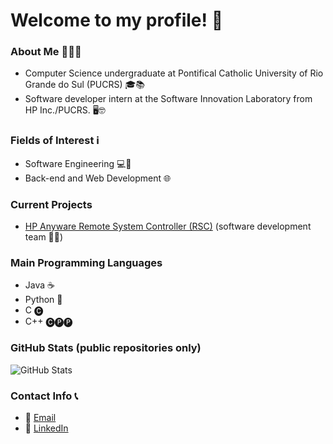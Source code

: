 # Welcome to my profile! 👋

### About Me 🙋‍♂️📝
- Computer Science undergraduate at Pontifical Catholic University of Rio Grande do Sul (PUCRS) 🎓📚
- Software developer intern at the Software Innovation Laboratory from HP Inc./PUCRS. 🖥️🤓

### Fields of Interest ℹ
- Software Engineering 💻🔧
- Back-end and Web Development 🌐

### Current Projects
- [HP Anyware Remote System Controller (RSC)](https://www.hp.com/us-en/solutions/anyware-remote-system-controller.html) (software development team 👨‍💻)

### Main Programming Languages 
- Java ☕
- Python 🐍
- C 🅒
- C++ 🅒🅟🅟

### GitHub Stats (public repositories only)
![GitHub Stats](https://github-readme-stats.vercel.app/api?username=rsuffert&show_icons=true&count_private=true&theme=radical)

### Contact Info 📞
-  📧 [Email](mailto:ricardobsuffert@gmail.com)
- 💼 [LinkedIn](https://www.linkedin.com/in/ricardo-suffert/)

